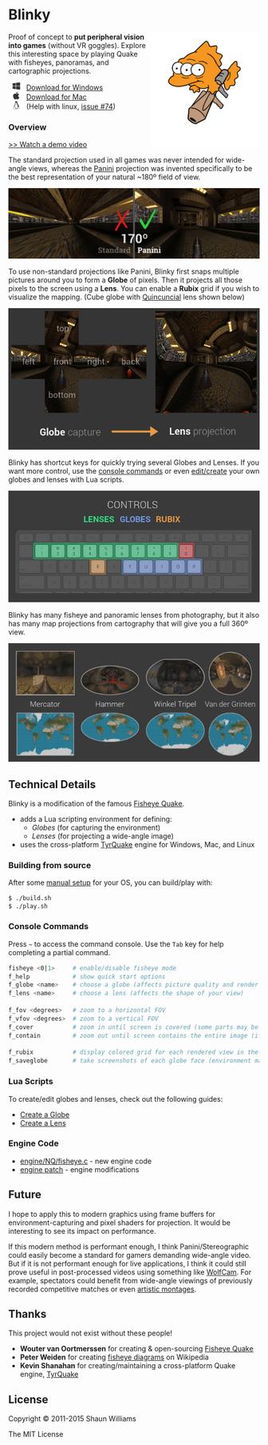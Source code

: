 # Blinky

<img src="readme-img/blinky-rocket.png" align="right" width="220px"/>

Proof of concept to __put peripheral vision into games__ (without VR goggles).
Explore this interesting space by playing Quake with fisheyes, panoramas, and
cartographic projections.

<img src="readme-img/windows.png" height="16px"> [Download for Windows](https://github.com/shaunlebron/blinky/releases/download/1.3/blinky-1.3-windows.zip)  
<img src="readme-img/apple.png"   height="16px"> [Download for Mac](https://github.com/shaunlebron/blinky/releases/download/1.3/blinky-1.3-mac.zip)  
<img src="readme-img/linux.png"   height="16px"> (Help with linux, [issue #74](https://github.com/shaunlebron/blinky/issues/74))

### Overview

[>> Watch a demo video](http://youtu.be/jQOJ3yCK8pI)

The standard projection used in all games was never intended for wide-angle
views, whereas the [Panini] projection was invented specifically to be the best
representation of your natural ~180º field of view.

[![old-and-new](readme-img/old-and-new.jpg)](https://raw.githubusercontent.com/shaunlebron/blinky/master/readme-img/old-and-new.jpg)

To use non-standard projections like Panini, Blinky first snaps multiple
pictures around you to form a __Globe__ of pixels.  Then it projects all those
pixels to the screen using a __Lens__.  You can enable a __Rubix__ grid if you
wish to visualize the mapping.  (Cube globe with [Quincuncial] lens shown
below)

[![map](readme-img/map.gif)](https://raw.githubusercontent.com/shaunlebron/blinky/master/readme-img/map.gif)

Blinky has shortcut keys for quickly trying several Globes and Lenses.  If you
want more control, use the [console commands](#console-commands) or even
[edit/create](#lua-scripts) your own globes and lenses with Lua scripts.

[![keys](readme-img/keys.png)](https://raw.githubusercontent.com/shaunlebron/blinky/master/readme-img/keys.png)

Blinky has many fisheye and panoramic lenses from photography, but it also has
many map projections from cartography that will give you a full 360º view.

[![worlds](readme-img/worlds.jpg)](https://raw.githubusercontent.com/shaunlebron/blinky/master/readme-img/worlds.jpg)

## Technical Details

Blinky is a modification of the famous [Fisheye Quake].

- adds a Lua scripting environment for defining:
  - _Globes_ (for capturing the environment)
  - _Lenses_ (for projecting a wide-angle image)
- uses the cross-platform [TyrQuake] engine for Windows, Mac, and Linux

### Building from source

After some [manual setup](BUILDING.md) for your OS, you can build/play with:

```
$ ./build.sh
$ ./play.sh
```

### Console Commands

Press `~` to access the command console.  Use the `Tab` key for help completing
a partial command.

```sh
fisheye <0|1>     # enable/disable fisheye mode
f_help            # show quick start options
f_globe <name>    # choose a globe (affects picture quality and render speed)
f_lens <name>     # choose a lens (affects the shape of your view)

f_fov <degrees>   # zoom to a horizontal FOV
f_vfov <degrees>  # zoom to a vertical FOV
f_cover           # zoom in until screen is covered (some parts may be hidden)
f_contain         # zoom out until screen contains the entire image (if possible)

f_rubix           # display colored grid for each rendered view in the globe
f_saveglobe       # take screenshots of each globe face (environment map)
```

### Lua Scripts

To create/edit globes and lenses, check out the following guides:

- [Create a Globe](game/lua-scripts/globes)
- [Create a Lens](game/lua-scripts/lenses)

### Engine Code

- [engine/NQ/fisheye.c](engine/NQ/fisheye.c) - new engine code
- [engine patch](engine/fisheye.patch) - engine modifications

## Future

I hope to apply this to modern graphics using frame buffers for
environment-capturing and pixel shaders for projection.  It would be
interesting to see its impact on performance.

If this modern method is performant enough, I think Panini/Stereographic could
easily become a standard for gamers demanding wide-angle video.  But if it is
not performant enough for live applications, I think it could still prove
useful in post-processed videos using something like [WolfCam].  For example,
spectators could benefit from wide-angle viewings of previously recorded
competitive matches or even [artistic montages].

## Thanks

This project would not exist without these people!

- __Wouter van Oortmerssen__ for creating & open-sourcing [Fisheye Quake]
- __Peter Weiden__ for creating [fisheye diagrams] on Wikipedia
- __Kevin Shanahan__ for creating/maintaining a cross-platform Quake engine, [TyrQuake]

## License

Copyright © 2011-2015 Shaun Williams

The MIT License



[Fisheye Quake]:http://strlen.com/gfxengine/fisheyequake/
[TyrQuake]:http://disenchant.net/tyrquake/
[Panini]: http://tksharpless.net/vedutismo/Pannini/
[Quincuncial]:http://en.wikipedia.org/wiki/Peirce_quincuncial_projection
[artistic montages]:http://youtu.be/-T6IAHWMd2I
[WolfCam]:http://www.wolfcamql.fr/en
[fisheye diagrams]:http://en.wikipedia.org/wiki/Fisheye_lens#Mapping_function
